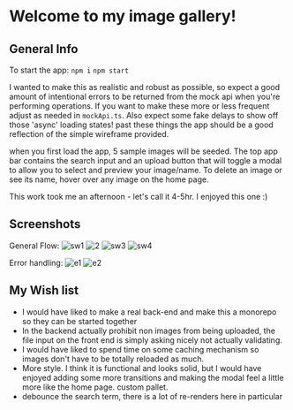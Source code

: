 # Welcome to my image gallery!

## General Info

To start the app:
`npm i`
`npm start`

I wanted to make this as realistic and robust as possible, so expect a good amount of intentional errors to be returned from the mock api when you're performing operations. If you want to make these more or less frequent adjust as needed in `mockApi.ts`. Also expect some fake delays to show off those 'async' loading states! past these things the app should be a good reflection of the simple wireframe provided.

when you first load the app, 5 sample images will be seeded. The top app bar contains the search input and an upload button that will toggle a modal to allow you to select and preview your image/name. To delete an image or see its name, hover over any image on the home page.

This work took me an afternoon - let's call it 4-5hr. I enjoyed this one :)

## Screenshots

General Flow:
![sw1](https://github.com/Matthew-Leighty/sw-react-ts/assets/67803638/544fa072-a6d0-4241-9327-6174e12e6df9)
![2](https://github.com/Matthew-Leighty/sw-react-ts/assets/67803638/2a7467a6-9099-4a50-9075-07565ecfd0f3)
![sw3](https://github.com/Matthew-Leighty/sw-react-ts/assets/67803638/e5c4f4d5-42be-4a3b-9094-4a9c9bc6db88)
![sw4](https://github.com/Matthew-Leighty/sw-react-ts/assets/67803638/dd77dda9-961d-448d-b40a-20c525363f59)

Error handling:
![e1](https://github.com/Matthew-Leighty/sw-react-ts/assets/67803638/8f233361-ec59-42fc-9814-b20215540fda)
![e2](https://github.com/Matthew-Leighty/sw-react-ts/assets/67803638/317baa52-df37-413a-9b60-2d084ba23666)

## My Wish list
- I would have liked to make a real back-end and make this a monorepo
  so they can be started together
- In the backend actually prohibit non images from being uploaded, the file input on the front end is simply asking nicely not actually validating. 
- I would have liked to spend time on some caching
  mechanism so images don't have to be totally reloaded as much.
- More style. I think it is functional and looks solid, but I would have enjoyed adding some more transitions and making the modal feel a little more like the home page. custom pallet.
- debounce the search term, there is a lot of re-renders here in particular
